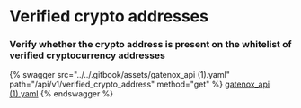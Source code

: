 # Verified crypto addresses

### Verify whether the crypto address is present on the whitelist of verified cryptocurrency addresses

{% swagger src="../../.gitbook/assets/gatenox_api (1).yaml" path="/api/v1/verified_crypto_address" method="get" %}
[gatenox_api (1).yaml](<../../.gitbook/assets/gatenox_api (1).yaml>)
{% endswagger %}
